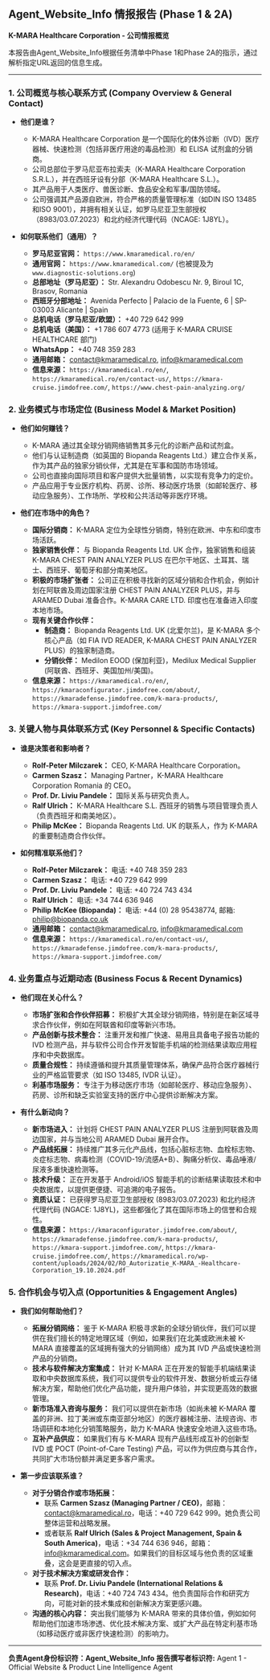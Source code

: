 ## Agent_Website_Info 情报报告 (Phase 1 & 2A)

**K-MARA Healthcare Corporation - 公司情报概览**

本报告由Agent_Website_Info根据任务清单中Phase 1和Phase 2A的指示，通过解析指定URL返回的信息生成。

---

### 1. 公司概览与核心联系方式 (Company Overview & General Contact)

*   **他们是谁？**
    *   K-MARA Healthcare Corporation 是一个国际化的体外诊断（IVD）医疗器械、快速检测（包括非医疗用途的毒品检测）和 ELISA 试剂盒的分销商。
    *   公司总部位于罗马尼亚布拉索夫（K-MARA Healthcare Corporation S.R.L.），并在西班牙设有分部（K-MARA Healthcare S.L.）。
    *   其产品用于人类医疗、兽医诊断、食品安全和军事/国防领域。
    *   公司强调其产品源自欧洲，符合严格的质量管理标准（如DIN ISO 13485和ISO 9001），并拥有相关认证，如罗马尼亚卫生部授权（8983/03.07.2023）和北约经济代理代码（NCAGE: 1J8YL）。

*   **如何联系他们（通用）？**
    *   **罗马尼亚官网：** `https://www.kmaramedical.ro/en/`
    *   **通用官网：** `https://www.kmaramedical.com/` (也被提及为 `www.diagnostic-solutions.org`)
    *   **总部地址（罗马尼亚）：** Str. Alexandru Odobescu Nr. 9, Biroul 1C, Brasov, Romania
    *   **西班牙分部地址：** Avenida Perfecto | Palacio de la Fuente, 6 | SP-03003 Alicante | Spain
    *   **总机电话（罗马尼亚/欧盟）：** +40 729 642 999
    *   **总机电话（美国）：** +1 786 607 4773 (适用于 K-MARA CRUISE HEALTHCARE 部门)
    *   **WhatsApp：** +40 748 359 283
    *   **通用邮箱：** contact@kmaramedical.ro, info@kmaramedical.com
    *   **信息来源：** `https://kmaramedical.ro/en/`, `https://kmaramedical.ro/en/contact-us/`, `https://kmara-cruise.jimdofree.com/`, `https://www.chest-pain-analyzing.org/`

### 2. 业务模式与市场定位 (Business Model & Market Position)

*   **他们如何赚钱？**
    *   K-MARA 通过其全球分销网络销售其多元化的诊断产品和试剂盒。
    *   他们与认证制造商（如英国的 Biopanda Reagents Ltd.）建立合作关系，作为其产品的独家分销伙伴，尤其是在军事和国防市场领域。
    *   公司也直接向国际项目和客户提供大批量销售，以实现有竞争力的定价。
    *   产品应用于专业医疗机构、药房、诊所、移动医疗场景（如邮轮医疗、移动应急服务）、工作场所、学校和公共活动等非医疗环境。

*   **他们在市场中的角色？**
    *   **国际分销商：** K-MARA 定位为全球性分销商，特别在欧洲、中东和印度市场活跃。
    *   **独家销售伙伴：** 与 Biopanda Reagents Ltd. UK 合作，独家销售和组装 K-MARA CHEST PAIN ANALYZER PLUS 在巴尔干地区、土耳其、瑞士、西班牙、葡萄牙和部分南美地区。
    *   **积极的市场扩张者：** 公司正在积极寻找新的区域分销和合作机会，例如计划在阿联酋及周边国家注册 CHEST PAIN ANALYZER PLUS，并与 ARAMED Dubai 准备合作。K-MARA CARE LTD. 印度也在准备进入印度本地市场。
    *   **现有关键合作伙伴：**
        *   **制造商：** Biopanda Reagents Ltd. UK (北爱尔兰)，是 K-MARA 多个核心产品（如 FIA IVD READER, K-MARA CHEST PAIN ANALYZER PLUS）的独家制造商。
        *   **分销伙伴：** Medilon EOOD (保加利亚)，Medilux Medical Supplier (阿联酋、西班牙、美国加州/美国)。
    *   **信息来源：** `https://kmaramedical.ro/en/`, `https://kmaraconfigurator.jimdofree.com/about/`, `https://kmaradefense.jimdofree.com/k-mara-products/`, `https://kmara-support.jimdofree.com/`

### 3. 关键人物与具体联系方式 (Key Personnel & Specific Contacts)

*   **谁是决策者和影响者？**
    *   **Rolf-Peter Milczarek：** CEO, K-MARA Healthcare Corporation。
    *   **Carmen Szasz：** Managing Partner，K-MARA Healthcare Corporation Romania 的 CEO。
    *   **Prof. Dr. Liviu Pandele：** 国际关系与研究负责人。
    *   **Ralf Ulrich：** K-MARA Healthcare S.L. 西班牙的销售与项目管理负责人（负责西班牙和南美地区）。
    *   **Philip McKee：** Biopanda Reagents Ltd. UK 的联系人，作为 K-MARA 的重要制造商合作伙伴。

*   **如何精准联系他们？**
    *   **Rolf-Peter Milczarek：** 电话: +40 748 359 283
    *   **Carmen Szasz：** 电话: +40 729 642 999
    *   **Prof. Dr. Liviu Pandele：** 电话: +40 724 743 434
    *   **Ralf Ulrich：** 电话: +34 744 636 946
    *   **Philip McKee (Biopanda)：** 电话: +44 (0) 28 95438774, 邮箱: philip@biopanda.co.uk
    *   **通用邮箱：** contact@kmaramedical.ro, info@kmaramedical.com
    *   **信息来源：** `https://kmaramedical.ro/en/contact-us/`, `https://kmaradefense.jimdofree.com/k-mara-products/`, `https://kmara-support.jimdofree.com/`

### 4. 业务重点与近期动态 (Business Focus & Recent Dynamics)

*   **他们现在关心什么？**
    *   **市场扩张和合作伙伴招募：** 积极扩大其全球分销网络，特别是在新区域寻求合作伙伴，例如在阿联酋和印度等新兴市场。
    *   **产品创新与技术整合：** 注重开发和推广快速、易用且具备电子报告功能的 IVD 检测产品，并与软件公司合作开发智能手机端的检测结果读取应用程序和中央数据库。
    *   **质量合规性：** 持续遵循和提升其质量管理体系，确保产品符合医疗器械行业的严格监管要求（如 ISO 13485, IVDR 认证）。
    *   **利基市场服务：** 专注于为移动医疗市场（如邮轮医疗、移动应急服务）、药房、诊所和缺乏实验室支持的医疗中心提供诊断解决方案。

*   **有什么新动向？**
    *   **新市场进入：** 计划将 CHEST PAIN ANALYZER PLUS 注册到阿联酋及周边国家，并与当地公司 ARAMED Dubai 展开合作。
    *   **产品线拓展：** 持续推广其多元化产品线，包括心脏标志物、血栓标志物、炎症标志物、病毒检测（COVID-19/流感A+B）、胸痛分析仪、毒品唾液/尿液多重快速检测等。
    *   **技术升级：** 正在开发基于 Android/iOS 智能手机的诊断结果读取技术和中央数据库，以提供更便捷、可追溯的电子报告。
    *   **资质认证：** 已获得罗马尼亚卫生部授权 (8983/03.07.2023) 和北约经济代理代码 (NGACE: 1J8YL)，这些都强化了其在国际市场上的信誉和合规性。
    *   **信息来源：** `https://kmaraconfigurator.jimdofree.com/about/`, `https://kmaradefense.jimdofree.com/k-mara-products/`, `https://kmara-support.jimdofree.com/`, `https://kmara-cruise.jimdofree.com/`, `https://kmaramedical.ro/wp-content/uploads/2024/02/RO_Autorizatie_K-MARA_-Healthcare-Corporation_19.10.2024.pdf`

### 5. 合作机会与切入点 (Opportunities & Engagement Angles)

*   **我们如何帮助他们？**
    *   **拓展分销网络：** 鉴于 K-MARA 积极寻求新的全球分销伙伴，我们可以提供在我们擅长的特定地理区域（例如，如果我们在北美或欧洲未被 K-MARA 直接覆盖的区域拥有强大的分销网络）成为其 IVD 产品或快速检测产品的分销商。
    *   **技术与软件解决方案集成：** 针对 K-MARA 正在开发的智能手机端结果读取和中央数据库系统，我们可以提供专业的软件开发、数据分析或云存储解决方案，帮助他们优化产品功能，提升用户体验，并实现更高效的数据管理。
    *   **新市场准入咨询与服务：** 我们可以提供在新市场（如尚未被 K-MARA 覆盖的非洲、拉丁美洲或东南亚部分地区）的医疗器械注册、法规咨询、市场调研和本地化分销策略服务，助力 K-MARA 快速安全地进入这些市场。
    *   **互补产品供应：** 如果我们有与 K-MARA 现有产品线形成互补的创新型 IVD 或 POCT (Point-of-Care Testing) 产品，可以作为供应商与其合作，共同扩大市场份额并满足更多客户需求。

*   **第一步应该联系谁？**
    *   **对于分销合作或市场拓展：**
        *   联系 **Carmen Szasz (Managing Partner / CEO)**，邮箱：contact@kmaramedical.ro，电话：+40 729 642 999。她负责公司整体运营和战略发展。
        *   或者联系 **Ralf Ulrich (Sales & Project Management, Spain & South America)**，电话：+34 744 636 946，邮箱：info@kmaramedical.com。如果我们的目标区域与他负责的区域重叠，这会是更直接的切入点。
    *   **对于技术解决方案或研发合作：**
        *   联系 **Prof. Dr. Liviu Pandele (International Relations & Research)**，电话：+40 724 743 434。他负责国际合作和研究方向，可能对新的技术集成和创新解决方案更感兴趣。
    *   **沟通的核心内容：** 突出我们能够为 K-MARA 带来的具体价值，例如如何帮助他们加速市场渗透、优化技术解决方案、或扩大产品在特定利基市场（如移动医疗或非医疗快速检测）的影响力。

---

**负责Agent身份标识符：Agent_Website_Info**
**报告撰写者标识符:** Agent 1 - Official Website & Product Line Intelligence Agent